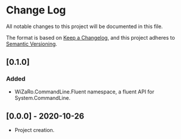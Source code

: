 ﻿# Change Log
All notable changes to this project will be documented in this file.

The format is based on [Keep a Changelog], and this project adheres to [Semantic Versioning].

<!-- Template
## [0.0.0] - 1979-12-28
### Added
- Some feature added.

### Changed
- Some feature changed.

### Deprecated
- Some feature deprecated.

### Removed
- Some feature removed.

### Fixed
- Some bug fixed.
-->

## [0.1.0]
### Added
- WiZaRo.CommandLine.Fluent namespace, a fluent API for System.CommandLine.

## [0.0.0] - 2020-10-26
- Project creation.

<!--Links-->
[Keep a Changelog]: https://keepachangelog.com/en/1.0.0/ "Keep a Changelog 1.0.0"
[Semantic Versioning]: https://semver.org/spec/v2.0.0.html "Semantic Versioning 2.0.0"